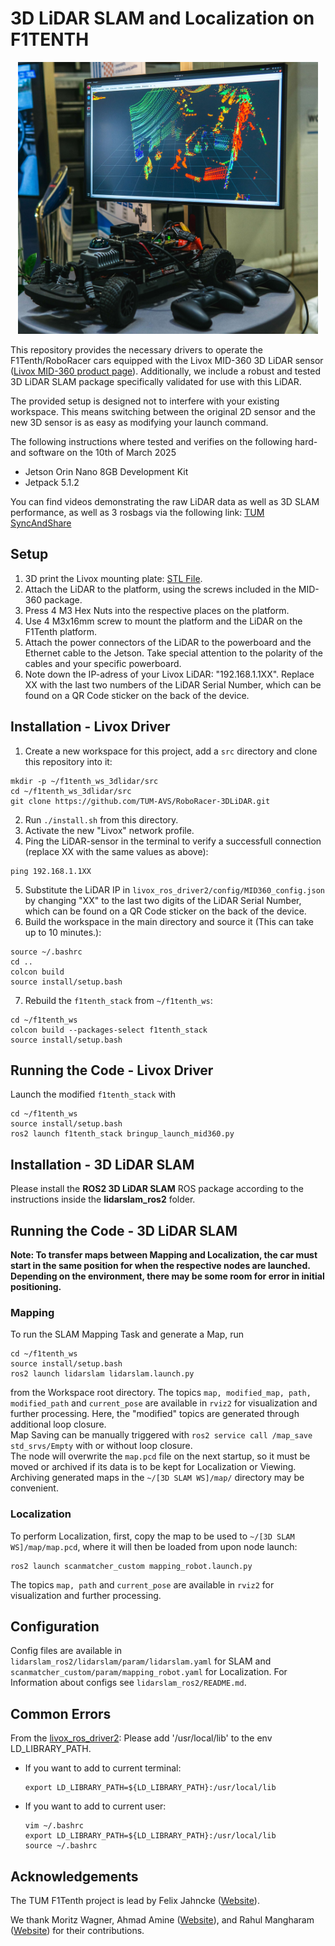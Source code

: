 # 3D LiDAR SLAM and Localization on F1TENTH

<p align="center">
  <img src="Livox_F1Tenth_Live.JPG" width="480">
</p>


This repository provides the necessary drivers to operate the F1Tenth/RoboRacer cars equipped with the Livox MID-360 3D LiDAR sensor ([Livox MID-360 product page](https://www.livoxtech.com/de/mid-360)). Additionally, we include a robust and tested 3D LiDAR SLAM package specifically validated for use with this LiDAR.

The provided setup is designed not to interfere with your existing workspace. This means switching between the original 2D sensor and the new 3D sensor is as easy as modifying your launch command.

The following instructions where tested and verifies on the following hard- and software on the 10th of March 2025

- Jetson Orin Nano 8GB Development Kit
- Jetpack 5.1.2

You can find videos demonstrating the raw LiDAR data as well as 3D SLAM performance, as well as 3 rosbags via the following link: [TUM SyncAndShare](https://syncandshare.lrz.de/getlink/fiCk878yuz8FvFnavZWunU/Livox_LiDAR)

## Setup
1. 3D print the Livox mounting plate: [STL File](https://github.com/TUM-AVS/F1TENTH-Auxiliaries/tree/main/F1TENTH%20-%20CAD%20Files/Livox%20MID-360%20Adapter%20Plate).
2. Attach the LiDAR to the platform, using the screws included in the MID-360 package.
3. Press 4 M3 Hex Nuts into the respective places on the platform.
4. Use 4 M3x16mm screw to mount the platform and the LiDAR on the F1Tenth platform.
5. Attach the power connectors of the LiDAR to the powerboard and the Ethernet cable to the Jetson. Take special attention to the polarity of the cables and your specific powerboard.
6. Note down the IP-adress of your Livox LiDAR: "192.168.1.1XX". Replace XX with the last two numbers of the LiDAR Serial Number, which can be found on a QR Code sticker on the back of the device.

## Installation - Livox Driver

1. Create a new workspace for this project, add a `src` directory and clone this repository into it:
```
mkdir -p ~/f1tenth_ws_3dlidar/src
cd ~/f1tenth_ws_3dlidar/src
git clone https://github.com/TUM-AVS/RoboRacer-3DLiDAR.git
```
2. Run `./install.sh` from this directory. 
3. Activate the new "Livox" network profile.
4. Ping the LiDAR-sensor in the terminal to verify a successfull connection (replace XX with the same values as above):
```
ping 192.168.1.1XX
```
5. Substitute the LiDAR IP in `livox_ros_driver2/config/MID360_config.json` by changing "XX" to the last two digits of the LiDAR Serial Number, which can be found on a QR Code sticker on the back of the device.
6. Build the workspace in the main directory and source it (This can take up to 10 minutes.):
```
source ~/.bashrc
cd ..
colcon build
source install/setup.bash
```
7. Rebuild the `f1tenth_stack` from `~/f1tenth_ws`:
```
cd ~/f1tenth_ws
colcon build --packages-select f1tenth_stack
source install/setup.bash
```

## Running the Code - Livox Driver
Launch the modified `f1tenth_stack` with
```
cd ~/f1tenth_ws
source install/setup.bash
ros2 launch f1tenth_stack bringup_launch_mid360.py
```
## Installation - 3D LiDAR SLAM

Please install the **ROS2 3D LiDAR SLAM** ROS package according to the instructions inside the **lidarslam_ros2** folder.


## Running the Code - 3D LiDAR SLAM
**Note: To transfer maps between Mapping and Localization, the car must start in the same position for when the respective nodes are launched. Depending on the environment, there may be some room for error in initial positioning.**
### Mapping
To run the SLAM Mapping Task and generate a Map, run
```
cd ~/f1tenth_ws
source install/setup.bash
ros2 launch lidarslam lidarslam.launch.py
```
from the Workspace root directory. The topics `map, modified_map, path, modified_path` and `current_pose` are available in `rviz2` for visualization and further processing. Here, the "modified" topics are generated through additional loop closure. \
Map Saving can be manually triggered with `ros2 service call /map_save std_srvs/Empty` with or without loop closure. \
The node will overwrite the `map.pcd` file on the next startup, so it must be moved or archived if its data is to be kept for Localization or Viewing. Archiving generated maps in the `~/[3D SLAM WS]/map/` directory may be convenient.

### Localization
To perform Localization, first, copy the map to be used to `~/[3D SLAM WS]/map/map.pcd`, where it will then be loaded from upon node launch:
```
ros2 launch scanmatcher_custom mapping_robot.launch.py 
```
The topics `map, path` and `current_pose` are available in `rviz2` for visualization and further processing.

## Configuration
Config files are available in `lidarslam_ros2/lidarslam/param/lidarslam.yaml` for SLAM and `scanmatcher_custom/param/mapping_robot.yaml` for Localization. For Information about configs see `lidarslam_ros2/README.md`.

## Common Errors
From the [livox_ros_driver2](https://github.com/Livox-SDK/livox_ros_driver2/tree/master):
Please add '/usr/local/lib' to the env LD_LIBRARY_PATH.

* If you want to add to current terminal:

  ```shell
  export LD_LIBRARY_PATH=${LD_LIBRARY_PATH}:/usr/local/lib
  ```

* If you want to add to current user:

  ```shell
  vim ~/.bashrc
  export LD_LIBRARY_PATH=${LD_LIBRARY_PATH}:/usr/local/lib
  source ~/.bashrc
  ```

## Acknowledgements

The TUM F1Tenth project is lead by Felix Jahncke ([Website](https://www.mos.ed.tum.de/en/avs/team/felix-jahncke/)).

We thank Moritz Wagner, Ahmad Amine ([Website](https://ahmadamine998.github.io/)), and Rahul Mangharam ([Website](https://www.seas.upenn.edu/~rahulm/)) for their contributions.

